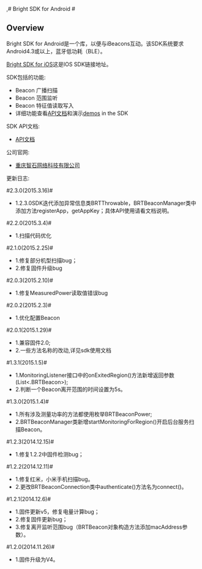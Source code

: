 ,# Bright SDK for Android #

## Overview ##

Bright SDK for Android是一个库，以便与iBeacons互动。该SDK系统要求Android4.3或以上，蓝牙低功耗（BLE）。

[Bright SDK for iOS](https://github.com/BrightBeacon/iOS-SDK.git)这是IOS SDK链接地址。

SDK包括的功能:

- Beacon 广播扫描
- Beacon 范围监听
- Beacon 特征值读取写入
-  详细功能查看[API文档](http://brightbeacon.github.io/BrightBeacon_Android_SDK)和演示[demos](https://github.com/BrightBeacon/Android-SDK/tree/master/Examples) in the SDK

SDK API文档: 

 - [API文档](http://brightbeacon.github.io/BrightBeacon_Android_SDK)

公司官网:

 - [重庆智石网络科技有限公司](http://www.brtbeacon.com)
 
更新日志:


#2.3.0(2015.3.16)#
- 1.2.3.0SDK迭代添加异常信息类BRTThrowable，BRTBeaconManager类中添加方法registerApp，getAppKey；具体API使用请看文档说明。

#2.2.0(2015.3.4)#
- 1.扫描代码优化

#2.1.0(2015.2.25)#
- 1.修复部分机型扫描bug；
- 2.修复固件升级bug
 
#2.0.3(2015.2.10)#
- 1.修复MeasuredPower读取值错误bug

#2.0.2(2015.2.3)#
- 1.优化配置Beacon

#2.0.1(2015.1.29)#
- 1.兼容固件2.0;
- 2.一些方法名称的改动,详见sdk使用文档

#1.3.1(2015.1.5)#
- 1.MonitoringListener接口中的onExitedRegion()方法新增返回参数(List<.BRTBeacon>);
- 2.判断一个Beacon离开范围的时间设置为5s。

#1.3.0(2015.1.4)#
- 1.所有涉及测量功率的方法都使用枚举BRTBeaconPower;
- 2.BRTBeaconManager类新增startMonitoringForRegion()开启后台服务扫描Beacon。

#1.2.3(2014.12.15)#
- 1.修复1.2.2中固件检测bug；

#1.2.2(2014.12.11)#
- 1.修复红米，小米手机扫描bug。
- 2.更改BRTBeaconConnection类中authenticate()方法名为connect()。

#1.2.1(2014.12.6)#
- 1.固件更新v5，修复电量计算bug；
- 2.修复固件更新bug；
- 3.修复离开监听范围bug（BRTBeacon对象构造方法添加macAddress参数）。

#1.2.0(2014.11.26)#
- 1.固件升级为V4。


 




